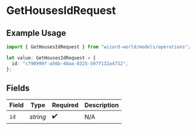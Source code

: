 # GetHousesIdRequest

## Example Usage

```typescript
import { GetHousesIdRequest } from "wizard-world/models/operations";

let value: GetHousesIdRequest = {
  id: "c790999f-a56b-40aa-8325-597f132a4732",
};
```

## Fields

| Field              | Type               | Required           | Description        |
| ------------------ | ------------------ | ------------------ | ------------------ |
| `id`               | *string*           | :heavy_check_mark: | N/A                |
